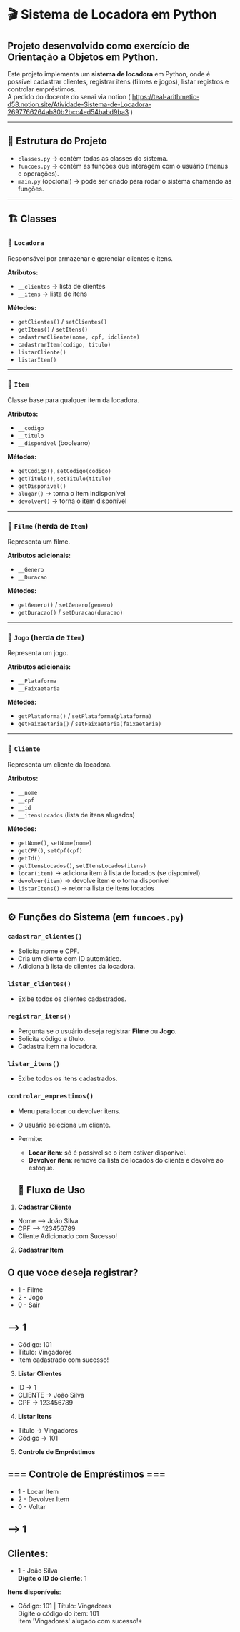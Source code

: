 # 🎬 Sistema de Locadora em Python
## Projeto desenvolvido como exercício de **Orientação a Objetos em Python**.

Este projeto implementa um **sistema de locadora** em Python, onde é possível cadastrar clientes, registrar itens (filmes e jogos), listar registros e controlar empréstimos. <br>
A pedido do docente do senai via notion ( https://teal-arithmetic-d58.notion.site/Atividade-Sistema-de-Locadora-2697766264ab80b2bcc4ed54babd9ba3 )

---

## 📂 Estrutura do Projeto

- `classes.py` → contém todas as classes do sistema.
- `funcoes.py` → contém as funções que interagem com o usuário (menus e operações).
- `main.py` (opcional) → pode ser criado para rodar o sistema chamando as funções.

---

## 🏗️ Classes

### 🔹 `Locadora`
Responsável por armazenar e gerenciar clientes e itens.

**Atributos:**
- `__clientes` → lista de clientes
- `__itens` → lista de itens

**Métodos:**
- `getClientes()` / `setClientes()`
- `getItens()` / `setItens()`
- `cadastrarCliente(nome, cpf, idcliente)`
- `cadastrarItem(codigo, titulo)`
- `listarCliente()`
- `listarItem()`

---

### 🔹 `Item`
Classe base para qualquer item da locadora.

**Atributos:**
- `__codigo`
- `__titulo`
- `__disponivel` (booleano)

**Métodos:**
- `getCodigo()`, `setCodigo(codigo)`
- `getTitulo()`, `setTitulo(titulo)`
- `getDisponivel()`
- `alugar()` → torna o item indisponível
- `devolver()` → torna o item disponível

---

### 🔹 `Filme` (herda de `Item`)
Representa um filme.

**Atributos adicionais:**
- `__Genero`
- `__Duracao`

**Métodos:**
- `getGenero()` / `setGenero(genero)`
- `getDuracao()` / `setDuracao(duracao)`

---

### 🔹 `Jogo` (herda de `Item`)
Representa um jogo.

**Atributos adicionais:**
- `__Plataforma`
- `__Faixaetaria`

**Métodos:**
- `getPlataforma()` / `setPlataforma(plataforma)`
- `getFaixaetaria()` / `setFaixaetaria(faixaetaria)`

---

### 🔹 `Cliente`
Representa um cliente da locadora.

**Atributos:**
- `__nome`
- `__cpf`
- `__id`
- `__itensLocados` (lista de itens alugados)

**Métodos:**
- `getNome()`, `setNome(nome)`
- `getCPF()`, `setCpf(cpf)`
- `getId()`
- `getItensLocados()`, `setItensLocados(itens)`
- `locar(item)` → adiciona item à lista de locados (se disponível)
- `devolver(item)` → devolve item e o torna disponível
- `listarItens()` → retorna lista de itens locados

---

## ⚙️ Funções do Sistema (em `funcoes.py`)

### `cadastrar_clientes()`
- Solicita nome e CPF.
- Cria um cliente com ID automático.
- Adiciona à lista de clientes da locadora.

### `listar_clientes()`
- Exibe todos os clientes cadastrados.

### `registrar_itens()`
- Pergunta se o usuário deseja registrar **Filme** ou **Jogo**.
- Solicita código e título.
- Cadastra item na locadora.

### `listar_itens()`
- Exibe todos os itens cadastrados.

### `controlar_emprestimos()`
- Menu para locar ou devolver itens.
- O usuário seleciona um cliente.
- Permite:
  - **Locar item**: só é possível se o item estiver disponível.
  - **Devolver item**: remove da lista de locados do cliente e devolve ao estoque.

  ## 🚀 Fluxo de Uso

1. **Cadastrar Cliente** 
- Nome --> João Silva 
- CPF --> 123456789
- Cliente Adicionado com Sucesso!

2. **Cadastrar Item**
## O que voce deseja registrar?
- 1 - Filme
- 2 - Jogo
- 0 - Sair
## --> 1
- Código: 101
- Título: Vingadores
- Item cadastrado com sucesso!

3. **Listar Clientes**
- ID -> 1
- CLIENTE -> João Silva
- CPF -> 123456789
  
4. **Listar Itens**
- Título -> Vingadores
- Código -> 101

5. **Controle de Empréstimos**
## === Controle de Empréstimos ===
- 1 - Locar Item
- 2 - Devolver Item
- 0 - Voltar
## --> 1

## Clientes:
- 1 - João Silva <br>
**Digite o ID do cliente:** 1

**Itens disponíveis**: <br>
- Código: 101 | Título: Vingadores <br>
 Digite o código do item:  101 <br>
 Item 'Vingadores' alugado com sucesso!*
